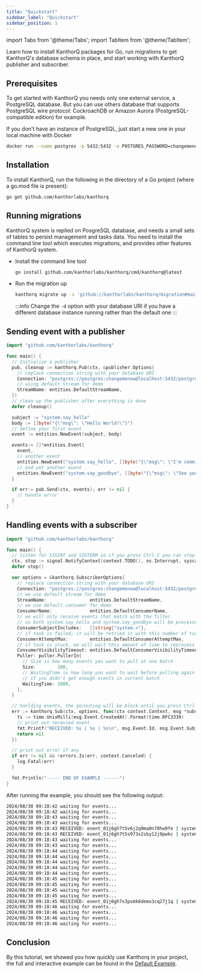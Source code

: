 ```yaml
---
title: "Quickstart"
sidebar_label: "Quickstart"
sidebar_position: 1
---
```


import Tabs from '@theme/Tabs';
import TabItem from '@theme/TabItem';

Learn how to install KanthorQ packages for Go, run migrations to get KanthorQ's database schema in place, and start working with KanthorQ publisher and subscriber.

## Prerequisites

To get started with KanthorQ you needs only one external service, a PostgreSQL database. But you can use others database that supports PostgreSQL wire protocol: CockroachDB or Amazon Aurora (PostgreSQL-compatible edition) for example.

If you don't have an instance of PostgreSQL, just start a new one in your local machine with Docker

```bash
docker run --name postgres -p 5432:5432 -e POSTGRES_PASSWORD=changemenow -d postgres:16
```

## Installation

To install KanthorQ, run the following in the directory of a Go project (where a go.mod file is present):

```bash
go get github.com/kanthorlabs/kanthorq
```

## Running migrations

KanthorQ system is replied on PosgreSQL database, and needs a small sets of tables to persist management and tasks data. You need to install the command line tool which executes migrations, and provides other features of KanthorQ system.

- Install the command line tool

  ```bash
  go install github.com/kanthorlabs/kanthorq/cmd/kanthorq@latest
  ```

- Run the migration up

  ```bash
  kanthorq migrate up -s 'github://kanthorlabs/kanthorq/migration#main' -d 'postgres://postgres:changemenow@localhost:5432/postgres?sslmode=disable'
  ```

  :::info
  Change the `-d` option with your database URI if you have a different database instance running rather than the default one
  :::

## Sending event with a publisher

```go
import "github.com/kanthorlabs/kanthorq"

func main() {
  // Initialize a publisher
  pub, cleanup := kanthorq.Pub(ctx, &publisher.Options{
    // replace connection string with your database URI
    Connection: "postgres://postgres:changemenow@localhost:5432/postgres?sslmode=disable",
    // using default stream for demo
    StreamName: entities.DefaultStreamName,
  })
  // clean up the publisher after everything is done
  defer cleanup()

  subject := "system.say_hello"
  body := []byte("{\"msg\": \"Hello World!\"}")
  // define your first event
  event := entities.NewEvent(subject, body)

  events:= []*entities.Event{
    event,
    // another event
    entities.NewEvent("system.say_hello", []byte("{\"msg\": \"I'm comming!\"}")),
    // and yet another event
    entities.NewEvent("system.say_goodbye", []byte("{\"msg\": \"See you!!\"}")),
  }

  if err:= pub.Send(ctx, events); err != nil {
    // handle error
  }
}
```

## Handling events with a subscriber

```go
import "github.com/kanthorlabs/kanthorq"

func main() {
  // listen for SIGINT and SIGTERM so if you press Ctrl-C you can stop the program
  ctx, stop := signal.NotifyContext(context.TODO(), os.Interrupt, syscall.SIGINT, syscall.SIGTERM)
  defer stop()

  var options = &kanthorq.SubscriberOptions{
    // replace connection string with your database URI
    Connection: "postgres://postgres:changemenow@localhost:5432/postgres?sslmode=disable",
    // we use default stream for demo
    StreamName:                entities.DefaultStreamName,
    // we use default consumer for demo
    ConsumerName:              entities.DefaultConsumerName,
    // we will only receive events that match with the filter
    // so both system.say_hello and system.say_goodbye will be processed
    ConsumerSubjectIncludes:   []string{"system.>"},
    // if task is failed, it will be retried it with this number of times
    ConsumerAttemptMax:        entities.DefaultConsumerAttemptMax,
    // if task is stuck, we will wait this amount of time to reprocess it
    ConsumerVisibilityTimeout: entities.DefaultConsumerVisibilityTimeout,
    Puller: puller.PullerIn{
      // Size is how many events you want to pull at one batch
      Size:        100,
      // WaitingTime is how long you want to wait before pulling again
      // if you didn't get enough events in current batch
      WaitingTime: 1000,
    },
  }

  // hanlding events, the gorouting will be block until you press Ctrl-C
  err := kanthorq.Sub(ctx, options, func(ctx context.Context, msg *subscriber.Message) error {
    ts := time.UnixMilli(msg.Event.CreatedAt).Format(time.RFC3339)
    // print out recevied event
    fmt.Printf("RECEIVED: %s | %s | %s\n", msg.Event.Id, msg.Event.Subject, ts)
    return nil
  })

  // print out error if any
  if err != nil && !errors.Is(err, context.Canceled) {
    log.Fatal(err)
  }

  fmt.Println("----- END OF EXAMPLE ------")
}
```

After running the example, you should see the following output:

```bash
2024/08/30 09:18:42 waiting for events...
2024/08/30 09:18:42 waiting for events...
2024/08/30 09:18:43 waiting for events...
2024/08/30 09:18:43 waiting for events...
2024/08/30 09:18:43 RECEIVED: event_01j6gh7t5v6j2q9ma0n78hw9fe | system.say_hello | 2024-08-30T09:18:42+07:00
2024/08/30 09:18:43 RECEIVED: event_01j6gh7t5s973x2sby12j9pwkc | system.say_hello | 2024-08-30T09:18:42+07:00
2024/08/30 09:18:43 waiting for events...
2024/08/30 09:18:43 waiting for events...
2024/08/30 09:18:44 waiting for events...
2024/08/30 09:18:44 waiting for events...
2024/08/30 09:18:44 waiting for events...
2024/08/30 09:18:44 waiting for events...
2024/08/30 09:18:44 waiting for events...
2024/08/30 09:18:45 waiting for events...
2024/08/30 09:18:45 waiting for events...
2024/08/30 09:18:45 waiting for events...
2024/08/30 09:18:45 waiting for events...
2024/08/30 09:18:45 RECEIVED: event_01j6gh7x3pvmk6demx3cq27j1q | system.say_goodbye | 2024-08-30T09:18:45+07:00
2024/08/30 09:18:46 waiting for events...
2024/08/30 09:18:46 waiting for events...
2024/08/30 09:18:46 waiting for events...
2024/08/30 09:18:46 waiting for events...
```

## Conclusion

By this tutorial, we showed you how quickly use Kanthorq in your project, the full and interactive example can be found in the [Default Example](https://github.com/kanthorlabs/kanthorq/blob/main/example/default/main.go).
